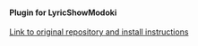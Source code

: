 #### Plugin for LyricShowModoki

[Link to original repository and install instructions](https://github.com/tomato111/Lyric-Show-Modoki)
